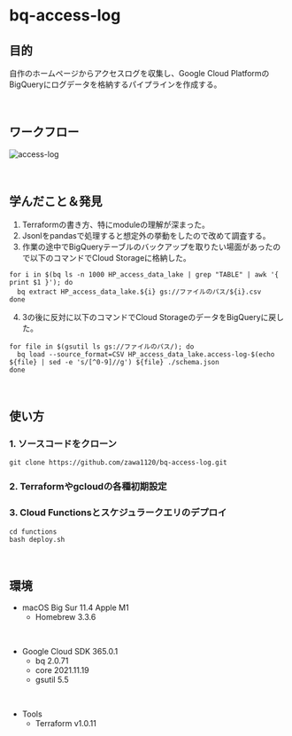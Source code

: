 # bq-access-log

## 目的
自作のホームページからアクセスログを収集し、Google Cloud PlatformのBigQueryにログデータを格納するパイプラインを作成する。

</br>

## ワークフロー
![access-log](https://user-images.githubusercontent.com/58725085/172891660-e67f7d5c-8494-4c97-9155-a11b28345d45.png)

</br>

## 学んだこと＆発見
1. Terraformの書き方、特にmoduleの理解が深まった。
2. Jsonlをpandasで処理すると想定外の挙動をしたので改めて調査する。
3. 作業の途中でBigQueryテーブルのバックアップを取りたい場面があったので以下のコマンドでCloud Storageに格納した。
```
for i in $(bq ls -n 1000 HP_access_data_lake | grep "TABLE" | awk '{ print $1 }'); do
  bq extract HP_access_data_lake.${i} gs://ファイルのパス/${i}.csv
done
```
4. 3の後に反対に以下のコマンドでCloud StorageのデータをBigQueryに戻した。
```
for file in $(gsutil ls gs://ファイルのパス/); do
  bq load --source_format=CSV HP_access_data_lake.access-log-$(echo ${file} | sed -e 's/[^0-9]//g') ${file} ./schema.json
done
```

</br>

## 使い方
### 1. ソースコードをクローン
```
git clone https://github.com/zawa1120/bq-access-log.git
```

### 2. Terraformやgcloudの各種初期設定

### 3. Cloud Functionsとスケジュラークエリのデプロイ
```
cd functions
bash deploy.sh
```

</br>

## 環境
- macOS Big Sur 11.4 Apple M1
  - Homebrew 3.3.6

</br>

- Google Cloud SDK 365.0.1
  - bq 2.0.71
  - core 2021.11.19
  - gsutil 5.5

</br>

- Tools
  - Terraform v1.0.11
